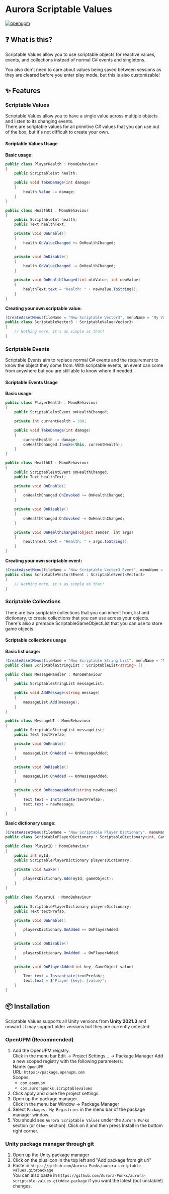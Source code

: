 # Aurora Scriptable Values

[![openupm](https://img.shields.io/npm/v/com.aurorapunks.aurorascriptablevalues?label=openupm&registry_uri=https://package.openupm.com)](https://openupm.com/packages/com.aurorapunks.aurorascriptablevalues/)

## ❓ What is this?

Scriptable Values allow you to use scriptable objects for reactive values, events, and collections instead of normal C# events and singletons.

You also don't need to care about values being saved between sessions as they are cleared before you enter play mode, but this is also customizable!

## ✨ Features

### Scriptable Values

Scriptable Values allow you to have a single value across multiple objects and listen to its changing events.  
There are scriptable values for all primitive C# values that you can use out of the box, but it's not difficult to create your own.

#### Scriptable Values Usage

**Basic usage:**    
```cs
public class PlayerHealth : MonoBehaviour
{
    public ScriptableInt health;

    public void TakeDamage(int damage)
    {
        health.Value -= damage;
    }
}

public class HealthUI : MonoBehaviour
{
    public ScriptableInt health;
    public Text healthText;

    private void OnEnable()
    {
        health.OnValueChanged += OnHealthChanged;
    }

    private void OnDisable()
    {
        health.OnValueChanged -= OnHealthChanged;
    }

    private void OnHealthChanged(int oldValue, int newValue)
    {
        healthText.text = "Health: " + newValue.ToString();
    }
}
```

**Creating your own scriptable value:**  
```cs
[CreateAssetMenu(fileName = "New Scriptable Vector3", menuName = "My Values/Scriptable Vector3")]
public class ScriptableVector3 : ScriptableValue<Vector3> 
{
    // Nothing more, it's as simple as that!
}
```

### Scriptable Events

Scriptable Events aim to replace normal C# events and the requirement to know the object they come from. With scriptable events, an event can come from anywhere but you are still able to know where if needed.

#### Scriptable Events Usage

**Basic usage:**   
```cs 
public class PlayerHealth : MonoBehaviour
{
    public ScriptableIntEvent onHealthChanged;

    private int currentHealth = 100;

    public void TakeDamage(int damage)
    {
        currentHealth -= damage;
        onHealthChanged.Invoke(this, currentHealth);
    }
}

public class HealthUI : MonoBehaviour
{
    public ScriptableIntEvent onHealthChanged;
    public Text healthText;

    private void OnEnable()
    {
        onHealthChanged.OnInvoked += OnHealthChanged;
    }

    private void OnDisable()
    {
        onHealthChanged.OnInvoked -= OnHealthChanged;
    }

    private void OnHealthChanged(object sender, int args)
    {
        healthText.text = "Health: " + args.ToString();
    }
}
```

**Creating your own scriptable event:**    
```cs
[CreateAssetMenu(fileName = "New Scriptable Vector3 Event", menuName = "My Events/Scriptable Vector3")]
public class ScriptableVector3Event : ScriptableEvent<Vector3> 
{
    // Nothing more, it's as simple as that!
}
```

### Scriptable Collections

There are two scriptable collections that you can inherit from, list and dictionary, to create collections that you can use across your objects.  
There's also a premade ScriptableGameObjectList that you can use to store game objects.

#### Scriptable collections usage

**Basic list usage:**    
```cs
[CreateAssetMenu(fileName = "New Scriptable String List", menuName = "My Lists/Scriptable String List")]
public class ScriptableStringList : ScriptableList<string> {}

public class MessageHandler : MonoBehaviour
{
    public ScriptableStringList messageList;

    public void AddMessage(string message)
    {
        messageList.Add(message);
    }
}

public class MessageUI : MonoBehaviour
{
    public ScriptableStringList messageList;
    public Text textPrefab;

    private void OnEnable()
    {
        messageList.OnAdded += OnMessageAdded;
    }

    private void OnDisable()
    {
        messageList.OnAdded -= OnMessageAdded;
    }

    private void OnMessageAdded(string newMessage)
    {
        Text text = Instantiate(textPrefab);
        text.text = newMessage;
    }
}
```

**Basic dictionary usage:**    
```cs
[CreateAssetMenu(fileName = "New Scriptable Player Dictionary", menuName = "My Dictionaries/Scriptable Player Dictionary")]
public class ScriptablePlayerDictionary : ScriptableDictionary<int, GameObject> {}

public class PlayerID : MonoBehaviour
{
    public int myId;
    public ScriptablePlayerDictionary playersDictionary;

    private void Awake()
    {
        playersDictionary.Add(myId, gameObject);
    }
}

public class PlayersUI : MonoBehaviour
{
    public ScriptablePlayerDictionary playersDictionary;
    public Text textPrefab;

    private void OnEnable()
    {
        playersDictionary.OnAdded += OnPlayerAdded;
    }

    private void OnDisable()
    {
        playersDictionary.OnAdded -= OnPlayerAdded;
    }

    private void OnPlayerAdded(int key, GameObject value)
    {
        Text text = Instantiate(textPrefab);
        text.text = $"Player {key}: {value}";
    }
}
```

## 📦 Installation

Scriptable Values supports all Unity versions from **Unity 2021.3** and onward. It may support older versions but they are currently untested.

### OpenUPM (Recommended)
1. Add the OpenUPM reigstry.   
   Click in the menu bar Edit → Project Settings... → Package Manager
   Add a new scoped registry with the following parameters:  
   Name: `OpenUPM`  
   URL: `https://package.openupm.com`  
   Scopes:  
   - `com.openupm`  
   - `com.aurorapunks.scriptablevalues`
2. Click apply and close the project settings.
3. Open up the package manager.  
   Click in the menu bar Window → Package Manager
4. Select `Packages: My Registries` in the menu bar of the package manager window.
5. You should see `Aurora Scriptable Values` under the `Aurora Punks` section (or `Other` section). Click on it and then press Install in the bottom right corner.

### Unity package manager through git
1. Open up the Unity package manager
2. Click on the plus icon in the top left and "Add package from git url"
3. Paste in `https://github.com/Aurora-Punks/aurora-scriptable-values.git#package`  
   You can also paste in `https://github.com/Aurora-Punks/aurora-scriptable-values.git#dev-package` if you want the latest (but unstable!) changes.
